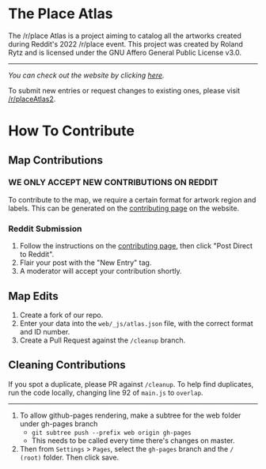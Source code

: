 # The Place Atlas
The /r/place Atlas is a project aiming to catalog all the artworks created during Reddit's 2022 /r/place event.
This project was created by Roland Rytz and is licensed under the GNU Affero General Public License v3.0.

---

*You can check out the website by clicking [here](https://place-atlas.stefanocoding.me/).*

To submit new entries or request changes to existing ones, please visit [/r/placeAtlas2](https://www.reddit.com/r/placeAtlas2/).

# How To Contribute

## Map Contributions

### WE ONLY ACCEPT NEW CONTRIBUTIONS ON REDDIT

To contribute to the map, we require a certain format for artwork region and labels. This can be generated on the [contributing page](https://place-atlas.stefanocoding.me/index.html?mode=draw) on the website. 

### Reddit Submission

1. Follow the instructions on the [contributing page](https://place-atlas.stefanocoding.me/index.html?mode=draw), then click "Post Direct to Reddit".
2. Flair your post with the "New Entry" tag.
3. A moderator will accept your contribution shortly.

## Map Edits

1. Create a fork of our repo.
2. Enter your data into the `web/_js/atlas.json` file, with the correct format and ID number.
3. Create a Pull Request against the `/cleanup` branch.

## Cleaning Contributions

If you spot a duplicate, please PR against `/cleanup`. To help find duplicates, run the code locally, changing line 92 of `main.js` to `overlap`.

---

1. To allow github-pages rendering, make a subtree for the web folder under gh-pages branch
    - `git subtree push --prefix web origin gh-pages`
    - This needs to be called every time there's changes on master.
2. Then from `Settings` > `Pages`, select the `gh-pages` branch and the `/ (root)` folder. Then click save.